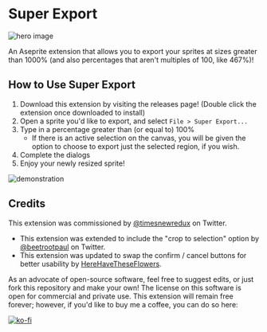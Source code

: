 # Super Export
![hero image](./assets/hero.png)

An Aseprite extension that allows you to export your sprites at sizes greater than 1000% (and also percentages that aren't multiples of 100, like 467%)!

## How to Use Super Export

1. Download this extension by visiting the releases page! (Double click the extension once downloaded to install)
2. Open a sprite you'd like to export, and select `File > Super Export...`
3. Type in a percentage greater than (or equal to) 100%
    * If there is an active selection on the canvas, you will be given the option to choose to export just the selected region, if you wish.
4. Complete the dialogs
5. Enjoy your newly resized sprite!

![demonstration](https://media.giphy.com/media/cAzhLLPFVmjjT1G3a5/giphy-downsized-large.gif)

## Credits

This extension was commissioned by [@timesnewredux](https://twitter.com/timesnewredux) on Twitter.

* This extension was extended to include the "crop to selection" option by [@beetrootpaul](https://twitter.com/beetrootpaul) on Twitter.
* This extension was updated to swap the confirm / cancel buttons for better usability by [HereHaveTheseFlowers](https://github.com/herehavetheseflowers).

As an advocate of open-source software, feel free to suggest edits, or just fork this repository and make your own! The license on this software is open for commercial and private use. This extension will remain free forever; however, if you'd like to buy me a coffee, you can do so here: 

[![ko-fi](https://ko-fi.com/img/githubbutton_sm.svg)](https://ko-fi.com/L3L766S5F)


